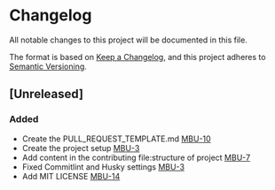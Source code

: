 # Changelog

All notable changes to this project will be documented in this file.

The format is based on [Keep a Changelog](https://keepachangelog.com/en/1.0.0/),
and this project adheres to [Semantic Versioning](https://semver.org/spec/v2.0.0.html).

## [Unreleased]

### Added
- Create the PULL_REQUEST_TEMPLATE.md [MBU-10](https://memebattle.atlassian.net/browse/MBU-10)
- Create the project setup [MBU-3](https://memebattle.atlassian.net/browse/MBU-3)
- Add content in the contributing file:structure of project [MBU-7](https://memebattle.atlassian.net/browse/MBU-7)
- Fixed Commitlint and Husky settings [MBU-3](https://memebattle.atlassian.net/browse/MBU-3)
- Add MIT LICENSE [MBU-14](https://memebattle.atlassian.net/browse/MBU-14)
